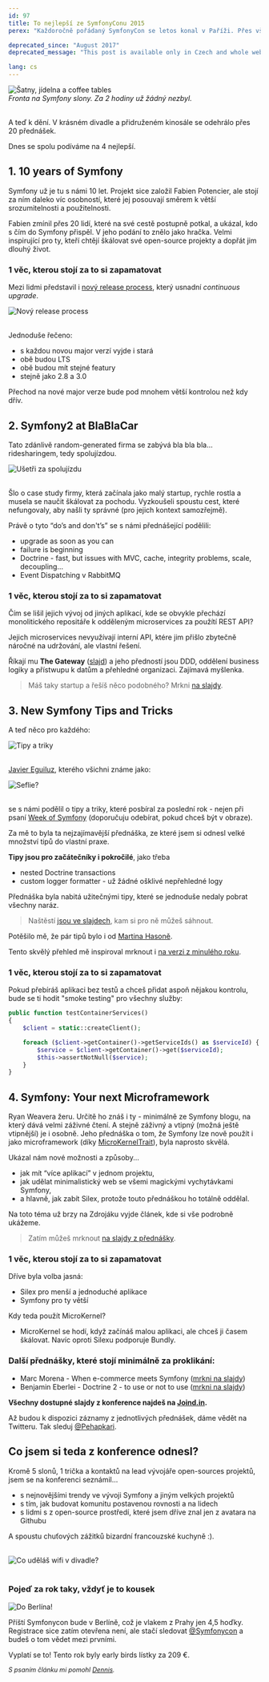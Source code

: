 ```yaml
---
id: 97
title: To nejlepší ze SymfonyConu 2015
perex: "Každoročně pořádaný SymfonyCon se letos konal v Paříži. Přes všechny útoky Paříž žije dál. Možná o to víc. Důkazem toho může být i 1000 návštěvníků, kteří na akci dorazili. Čechy jsem reprezentoval spolu s Dennisem, a taky Petrem a Kubou z Lmc.eu"

deprecated_since: "August 2017"
deprecated_message: "This post is available only in Czech and whole website was moved to English."

lang: cs
---
```


<div class="text-center">
    <img src="/assets/images/posts/2015/symfonycon/symfonycon-divadlo.jpg" alt="Šatny, jídelna a coffee tables">
    <br>
    <em>Fronta na Symfony slony. Za 2 hodiny už žádný nezbyl.</em>
</div>
<br>

A teď k dění. V krásném divadle a přidruženém kinosále se odehrálo přes 20 přednášek.

Dnes se spolu podíváme na 4 nejlepší.


## 1. 10 years of Symfony

Symfony už je tu s námi 10 let. Projekt sice založil Fabien Potencier, ale stojí za ním daleko víc osobností, které jej posouvají směrem k větší srozumitelnosti a použitelnosti.

Fabien zmínil přes 20 lidí, které na své cestě postupně potkal, a ukázal, kdo s čím do Symfony přispěl. V jeho podání to znělo jako hračka. Velmi inspirující pro ty, kteří chtějí škálovat své open-source projekty a dopřát jim dlouhý život.

### 1 věc, kterou stojí za to si zapamatovat

Mezi lidmi představil i [nový release process](https://symfony.com/blog/improving-the-symfony-release-process), který usnadní <em>continuous upgrade</em>.

<div class="text-center">
    <img src="/assets/images/posts/2015/symfonycon/symfonycon-release-process.jpg" alt="Nový release process">
</div>
<br>

Jednoduše řečeno:

- s každou novou major verzí vyjde i stará
- obě budou LTS
- obě budou mít stejné featury
- stejně jako 2.8 a 3.0

Přechod na nové major verze bude pod mnohem větší kontrolou než kdy dřív.


## 2. Symfony2 at BlaBlaCar

Tato zdánlivě random-generated firma se zabývá bla bla bla… ridesharingem, tedy spolujízdou.

<div class="text-center">
    <img src="/assets/images/posts/2015/symfonycon/symfonycon-bla-bla-car.png" alt="Ušetři za spolujízdu">
</div>
<br>

Šlo o case study firmy, která začínala jako malý startup, rychle rostla a musela se naučit škálovat za pochodu. Vyzkoušeli spoustu cest, které nefungovaly, aby našli ty správné (pro jejich kontext samozřejmě).

Právě o tyto “do’s and don't’s” se s námi přednášející podělili:

- upgrade as soon as you can
- failure is beginning
- Doctrine - fast, but issues with MVC, cache, integrity problems, scale, decoupling...
- Event Dispatching v RabbitMQ

### 1 věc, kterou stojí za to si zapamatovat

Čím se lišil jejich vývoj od jiných aplikací, kde se obvykle přechází monolitického repositáře k odděleným microservices za použítí REST API?

Jejich microservices nevyužívají interní API, ktére jim přišlo zbytečně náročné na udržování, ale vlastní řešení.

Říkají mu **The Gateway** ([slajd](https://speakerdeck.com/odolbeau/symfony-at-blablacar?slide=64)) a jeho předností jsou DDD, oddělení business logiky a přístwupu k datům a přehledné organizaci. Zajímavá myšlenka.

> Máš taky startup a řešíš něco podobného? Mrkni [na slajdy](https://speakerdeck.com/odolbeau/symfony-at-blablacar).


## 3. New Symfony Tips and Tricks

A teď něco pro každého:

<div class="text-center">
    <img src="/assets/images/posts/2015/symfonycon/symfonycon-tips-and-tricks.jpg" alt="Tipy a triky">
</div>
<br>

[Javier Eguiluz](https://twitter.com/javiereguiluz), kterého všichni známe jako:

<div class="text-center">
    <img src="/assets/images/posts/2015/symfonycon/symfonycon-javier.png" alt="Seflie?">
</div>
<br>

se s námi podělil o tipy a triky, které posbíral za poslední rok - nejen při psaní [Week of Symfony](https://symfony.com/blog/category/a-week-of-symfony) (doporučuju odebírat, pokud chceš být v obraze).

Za mě to byla ta nejzajímavější přednáška, ze které jsem si odnesl velké množství tipů do vlastní praxe.

**Tipy jsou pro začátečníky i pokročilé**, jako třeba

- nested Doctrine transactions
- custom logger formatter - už žádné ošklivé nepřehledné logy

Přednáška byla nabitá užitečnými tipy, které se jednoduše nedaly pobrat všechny naráz.

> Naštěstí [jsou ve slajdech](https://www.slideshare.net/javier.eguiluz/new-symfony-tips-tricks-symfonycon-paris-2015), kam si pro ně můžeš sáhnout.

Potěšilo mě, že pár tipů bylo i od [Martina Hasoně](https://twitter.com/hasonm).

Tento skvělý přehled mě inspiroval mrknout i [na verzi z minulého roku](https://www.slideshare.net/javier.eguiluz/symfony-tips-and-tricks).


### 1 věc, kterou stojí za to si zapamatovat

Pokud přebíráš aplikaci bez testů a chceš přidat aspoň nějakou kontrolu, bude se ti hodit "smoke testing" pro všechny služby:

```php
public function testContainerServices()
{
	$client = static::createClient();

	foreach ($client->getContainer()->getServiceIds() as $serviceId) {
        $service = $client->getContainer()->get($serviceId);
        $this->assertNotNull($service);
	}
}
```


## 4. Symfony: Your next Microframework

Ryan Weavera žeru. Určitě ho znáš i ty - minimálně ze Symfony blogu, na který dává velmi záživné čtení. A stejně záživný a vtipný (možná ještě vtipnější) je i osobně. Jeho přednáška o tom, že Symfony lze nově použít i jako microframework (díky [MicroKernelTrait](https://github.com/symfony/symfony/blob/3.0/src/Symfony/Bundle/FrameworkBundle/Kernel/MicroKernelTrait.php)), byla naprosto skvělá.

Ukázal nám nové možnosti a způsoby...

- jak mít “více aplikací” v jednom projektu,
- jak udělat minimalistický web se všemi magickými vychytávkami Symfony,
- a hlavně, jak zabít Silex, protože touto přednáškou ho totálně oddělal.

Na toto téma už brzy na Zdrojáku vyjde článek, kde si vše podrobně ukážeme.

> Zatím můžeš mrknout [na slajdy z přednášky](https://www.slideshare.net/weaverryan/symfony-your-next-microframework-symfonycon-2015).

### 1 věc, kterou stojí za to si zapamatovat

Dříve byla volba jasná:

- Silex pro menší a jednoduché aplikace
- Symfony pro ty větší

Kdy teda použít MicroKernel?

- MicroKernel se hodí, když začínáš malou aplikaci, ale chceš ji časem škálovat. Navíc oproti Silexu podporuje Bundly.


### Další přednášky, které stojí minimálně za proklikání:

- Marc Morena - When e-commerce meets Symfony ([mrkni na slajdy](https://www.slideshare.net/MarcMorera/when-ecommercemeetssymfonyparissymfonycon2015))
- Benjamin Eberlei - Doctrine 2 - to use or not to use ([mrkni na slajdy](https://qafoo.com/resources/presentations/symfonycon_paris_2015/doctrine2_to_use_or_not_to_use.html))

**Všechny dostupné slajdy z konference najdeš na [Joind.in](https://joind.in/event/symfonycon-paris-2015/schedule/list).**

Až budou k dispozici záznamy z jednotlivých přednášek, dáme vědět na Twitteru. Tak sleduj [@Pehapkari](https://twitter.com/pehapkari).


## Co jsem si teda z konference odnesl?

Kromě 5 slonů, 1 trička a kontaktů na lead vývojáře open-sources projektů, jsem se na konferenci seznámil...

- s nejnovějšími trendy ve vývoji Symfony a jiným velkých projektů
- s tím, jak budovat komunitu postavenou rovnosti a na lidech
- s lidmi s z open-source prostředí, které jsem dříve znal jen z avatara na Githubu

A spoustu chuťových zážitků bizardní francouzské kuchyně :).


<br>

<div class="text-center">
    <img src="/assets/images/posts/2015/symfonycon/symfonycon-stage.jpg" alt="Co uděláš wifi v divadle?">
</div>

<br>


### Pojeď za rok taky, vždyť je to kousek

<div class="pull-left" style="margin-right:1.2em">
    <img src="/assets/images/posts/2015/symfonycon/symfonycon-to-berlin.jpg" alt="Do Berlína!">
</div>

Příští Symfonycon bude v Berlíně, což je vlakem z Prahy jen 4,5 hoďky. Registrace sice zatím otevřena není, ale stačí sledovat [@Symfonycon](https://twitter.com/SymfonyCon) a budeš o tom vědet mezi prvními.

Vyplatí se to! Tento rok byly early birds lístky za 209 €.

<p style="font-size:0.9em">
    <em>S psaním článku mi pomohl <a href="http://defr.cz/">Dennis</a>.</em>
</p>

<div class="clearfix"></div>

